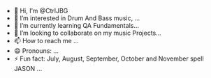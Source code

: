 - 👋 Hi, I’m @CtrlJBG
- 👀 I’m interested in Drum And Bass music, ...
- 🌱 I’m currently learning QA Fundamentals...
- 💞️ I’m looking to collaborate on my music Projects...
- 📫 How to reach me ...
- 😄 Pronouns: ...
- ⚡ Fun fact: July, August, September, October and November spell JASON ...

<!---
CtrlJBG/CtrlJBG is a ✨ special ✨ repository because its `README.md` (this file) appears on your GitHub profile.
You can click the Preview link to take a look at your changes.
--->
